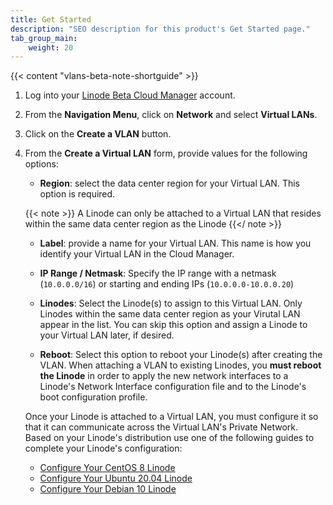 ```yaml
---
title: Get Started
description: "SEO description for this product's Get Started page."
tab_group_main:
    weight: 20
---
```


{{< content "vlans-beta-note-shortguide" >}}

1. Log into your [Linode Beta Cloud Manager](https://cloud.beta.linode.com/dashboard) account.

1. From the **Navigation Menu**, click on **Network** and select **Virtual LANs**.

1. Click on the **Create a VLAN** button.

1. From the **Create a Virtual LAN** form, provide values for the following options:

    * **Region**: select the data center region for your Virtual LAN. This option is required.

    {{< note >}}
A Linode can only be attached to a Virtual LAN that resides within the same data center region as the Linode
{{</ note >}}

    * **Label**: provide a name for your Virtual LAN. This name is how you identify your Virtual LAN in the Cloud Manager.

    * **IP Range / Netmask**: Specify the IP range with a netmask (`10.0.0.0/16`) or starting and ending IPs (`10.0.0.0-10.0.0.20`)

    * **Linodes**: Select the Linode(s) to assign to this Virtual LAN. Only Linodes within the same data center region as your Virutal LAN appear in the list. You can skip this option and assign a Linode to your Virtual LAN later, if desired.


    * **Reboot**: Select this option to reboot your Linode(s) after creating the VLAN. When attaching a VLAN to existing Linodes, you **must reboot the Linode** in order to apply the new network interfaces to a Linode's Network Interface configuration file and to the Linode's boot configuration profile.

    Once your Linode is attached to a Virtual LAN, you must configure it so that it can communicate across the Virtual LAN's Private Network. Based on your Linode's distribution use one of the following guides to complete your Linode's configuration:

    - [Configure Your CentOS 8 Linode](/docs/products/networking/vlans/guides/configure-your-linode-centos-8/)
    - [Configure Your Ubuntu 20.04 Linode](/docs/products/networking/vlans/guides/configure-your-linode-ubuntu-20-04/)
    - [Configure Your Debian 10 Linode](/docs/products/networking/vlans/guides/configure-your-linode-debian-10/)
